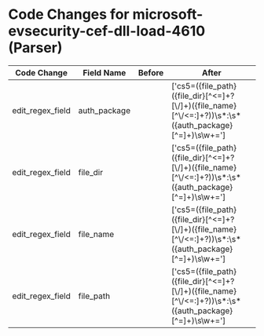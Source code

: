 # Code Changes for microsoft-evsecurity-cef-dll-load-4610 (Parser)

| Code Change | Field Name | Before | After |
|-------------|------------|--------|-------|
| edit_regex_field | auth_package |  | ['cs5=({file_path}({file_dir}[^<=]+?[\\\/]+)({file_name}[^\\\/<=:]+?))\s*:\s*({auth_package}[^=]+)\s\w+='] |
| edit_regex_field | file_dir |  | ['cs5=({file_path}({file_dir}[^<=]+?[\\\/]+)({file_name}[^\\\/<=:]+?))\s*:\s*({auth_package}[^=]+)\s\w+='] |
| edit_regex_field | file_name |  | ['cs5=({file_path}({file_dir}[^<=]+?[\\\/]+)({file_name}[^\\\/<=:]+?))\s*:\s*({auth_package}[^=]+)\s\w+='] |
| edit_regex_field | file_path |  | ['cs5=({file_path}({file_dir}[^<=]+?[\\\/]+)({file_name}[^\\\/<=:]+?))\s*:\s*({auth_package}[^=]+)\s\w+='] |
